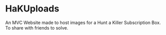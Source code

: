 # HaKUploads
An MVC Website made to host images for a Hunt a Killer Subscription Box. To share with friends to solve.
